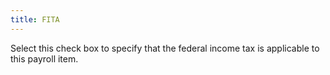 ```yaml
---
title: FITA
---
```



Select this check box to specify that the federal income tax is applicable  to this payroll item.
